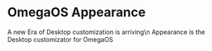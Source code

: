 # OmegaOS Appearance

A new Era of Desktop customization is arriving\n
Appearance is the Desktop customizator for OmegaOS
